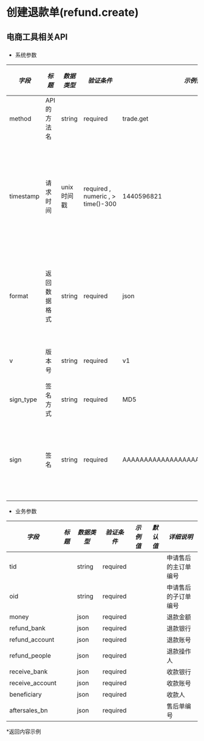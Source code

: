 # 创建退款单(refund.create)

## 电商工具相关API

### 

* 系统参数

| *字段* | *标题* | *数据类型* | *验证条件* | *示例值* | *默认值* | *详细说明* |
| ------------- | ------------- | ------------- | ------------- | ------------- | ------------- | ------------- |
| method | API的方法名 | string | required | trade.get | null | 标识请求的是哪个API |
| timestamp | 请求时间 | unix时间戳 | required , numeric , > time()-300 | 1440596821 | null | 标识API请求的发起时间，如果超时300秒则拒绝请求 |
| format | 返回数据格式 | string | required | json | json | 返回数据是json格式的，目前只支持json |
| v | 版本号 | string | required | v1 | null | 标识该接口的版本 |
| sign_type | 签名方式 | string | required | MD5 | null | 标识签名算法 |
| sign | 签名 | string | required | AAAAAAAAAAAAAAAAAAAAAAAAAAAAAAAAA | null | 数据签名，32位长度16进制数字 |


* 业务参数

| *字段* | *标题* | *数据类型* | *验证条件* | *示例值* | *默认值* | *详细说明* |
| ------------- | ------------- | ------------- | ------------- | ------------- | ------------- | ------------- |
| tid |  | string | required |  |  | 申请售后的主订单编号 |
| oid |  | string | required |  |  | 申请售后的子订单编号 |
| money |  | json | required |  |  | 退款金额 |
| refund_bank |  | json | required |  |  | 退款银行 |
| refund_account |  | json | required |  |  | 退款账号 |
| refund_people |  | json | required |  |  | 退款操作人 |
| receive_bank |  | json | required |  |  | 收款银行 |
| receive_account |  | json | required |  |  | 收款账号 |
| beneficiary |  | json | required |  |  | 收款人 |
| aftersales_bn |  | json | required |  |  | 售后单编号 |


*返回内容示例

```



```


